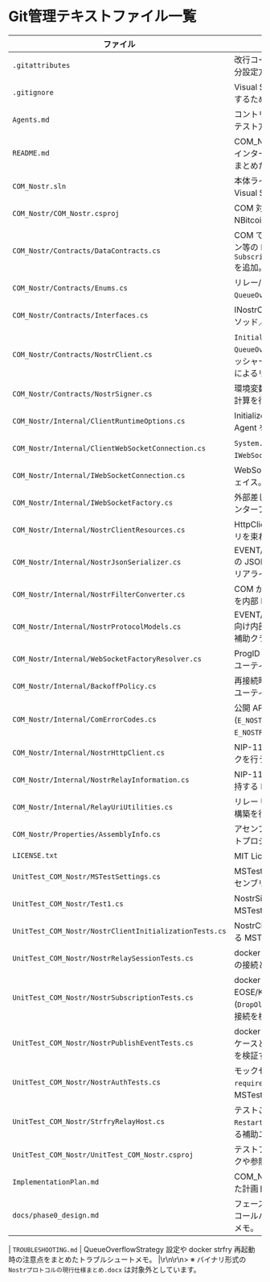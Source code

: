 ﻿# Git管理テキストファイル一覧

| ファイル | 概要 |
| --- | --- |
| `.gitattributes` | 改行コードの正規化や特定拡張子のマージ・差分設定方針を定義。 |
| `.gitignore` | Visual Studio/ .NET 開発で不要な生成物を除外するための無視設定。 |
| `Agents.md` | コントリビューター向けの作業ガイドラインとテスト方針を箇条書きで記載。 |
| `README.md` | COM_Nostr コンポーネントの概要、公開 COM インターフェイス、設計方針、データモデルをまとめた中心ドキュメント。 |
| `COM_Nostr.sln` | 本体ライブラリとテストプロジェクトを含む Visual Studio ソリューション定義。 |
| `COM_Nostr/COM_Nostr.csproj` | COM 対応の .NET 8 プロジェクト設定と NBitcoin.Secp256k1 依存パッケージを指定。 |
| `COM_Nostr/Contracts/DataContracts.cs` | COM で公開するイベント、フィルタ、オプション等の DTO クラス群を定義し、`SubscriptionOptions.QueueOverflowStrategy` を追加。 |
| `COM_Nostr/Contracts/Enums.cs` | リレー/サブスクリプション状態に加え、`QueueOverflowStrategy` 列挙体を提供。 |
| `COM_Nostr/Contracts/Interfaces.cs` | INostrClient など COM インターフェイス群のメソッド／プロパティ契約を宣言。 |
| `COM_Nostr/Contracts/NostrClient.cs` | `Initialize`/`RespondAuth` に加え、`QueueOverflowStrategy` による購読バックプレッシャー制御、自動再接続＆REQ 再送、`Dispose` によるリソース解放を実装。 |
| `COM_Nostr/Contracts/NostrSigner.cs` | 環境変数の秘密鍵で Schnorr 署名とイベントID計算を行う COM 実装クラス。 |
| `COM_Nostr/Internal/ClientRuntimeOptions.cs` | Initialize で正規化したタイムアウトや User-Agent を保持する内部設定モデル。 |
| `COM_Nostr/Internal/ClientWebSocketConnection.cs` | `System.Net.WebSockets.ClientWebSocket` を `IWebSocketConnection` にラップする実装。 |
| `COM_Nostr/Internal/IWebSocketConnection.cs` | WebSocket 送受信を抽象化する内部インターフェイス。 |
| `COM_Nostr/Internal/IWebSocketFactory.cs` | 外部差し替え用ファクトリが実装すべき公開インターフェイス。 |
| `COM_Nostr/Internal/NostrClientResources.cs` | HttpClient/WebSocket/シリアライザのファクトリを束ねたリソースホルダー。 |
| `COM_Nostr/Internal/NostrJsonSerializer.cs` | EVENT/REQ/OK/NOTICE/EOSE/CLOSED/AUTH の JSON 変換ロジックと AUTH challenge デシリアライズを提供。 |
| `COM_Nostr/Internal/NostrFilterConverter.cs` | COM から渡された NostrFilter/NostrTagQuery を内部 DTO に正規化するユーティリティ。 |
| `COM_Nostr/Internal/NostrProtocolModels.cs` | EVENT/REQ/OK/NOTICE/EOSE/CLOSED/AUTH 向け内部 DTO (AuthChallenge など) を定義する補助クラス群。 |
| `COM_Nostr/Internal/WebSocketFactoryResolver.cs` | ProgID 解析とファクトリ生成・検証を担当するユーティリティ。 |
| `COM_Nostr/Internal/BackoffPolicy.cs` | 再接続時の指数バックオフ遅延を計算する内部ユーティリティ。 |
| `COM_Nostr/Internal/ComErrorCodes.cs` | 公開 API で使用するカスタム HRESULT (`E_NOSTR_SIGNER_MISSING` などに加え `E_NOSTR_OBJECT_DISPOSED`) を定義。 |
| `COM_Nostr/Internal/NostrHttpClient.cs` | NIP-11 メタデータ取得とコンテンツ種別チェックを行う HTTP ラッパー。 |
| `COM_Nostr/Internal/NostrRelayInformation.cs` | NIP-11 応答の JSON とサポート NIP 配列を保持する DTO。 |
| `COM_Nostr/Internal/RelayUriUtilities.cs` | リレー URL の正規化と NIP-11 エンドポイント構築を行うヘルパー。 |
| `COM_Nostr/Properties/AssemblyInfo.cs` | アセンブリのメタデータと COM 公開設定、テストプロジェクトへの InternalsVisibleTo を構成。 |
| `LICENSE.txt` | MIT License テンプレート本文。 |
| `UnitTest_COM_Nostr/MSTestSettings.cs` | MSTest のメソッド単位並列実行を有効化するアセンブリ属性を宣言。 |
| `UnitTest_COM_Nostr/Test1.cs` | NostrSigner の署名生成と検証動作を確認する MSTest テストケース群。 |
| `UnitTest_COM_Nostr/NostrClientInitializationTests.cs` | NostrClient.Initialize の構成と入力検証を確認する MSTest ケース。 |
| `UnitTest_COM_Nostr/NostrRelaySessionTests.cs` | docker で strfry リレーを起動し RelaySession の接続と NIP-11 取得を検証する MSTest。 |
| `UnitTest_COM_Nostr/NostrSubscriptionTests.cs` | docker strfry を用いた購読テスト。EOSE/KeepAlive のほか、キュー overflow (`DropOldest`/`Throw`) とリレー再起動後の自動再接続を検証。 |
| `UnitTest_COM_Nostr/NostrPublishEventTests.cs` | docker strfry を用いた EVENT 送信の署名成功ケースと署名不正時の NOTICE/COMException を検証する MSTest。 |
| `UnitTest_COM_Nostr/NostrAuthTests.cs` | モックセッションで AUTH メッセージや `auth-required` プレフィックスの通知連携を検証する MSTest。 |
| `UnitTest_COM_Nostr/StrfryRelayHost.cs` | テストごとに strfry コンテナを起動・停止し、`RestartAsync` でリレー再起動シナリオも提供する補助ユーティリティ。 |
| `UnitTest_COM_Nostr/UnitTest_COM_Nostr.csproj` | テストプロジェクトのターゲットフレームワークや参照設定を定義。 |
| `ImplementationPlan.md` | COM_Nostr 実装フェーズとテスト戦略をまとめた計画ドキュメント。 |
| `docs/phase0_design.md` | フェーズ0で決定したクラス構成、WebSocket/コールバック方針、例外マッピングの詳細設計メモ。 |

| `TROUBLESHOOTING.md` | QueueOverflowStrategy 設定や docker strfry 再起動時の注意点をまとめたトラブルシュートメモ。 |\r\n\r\n> ※ バイナリ形式の `Nostrプロトコルの現行仕様まとめ.docx` は対象外としています。
